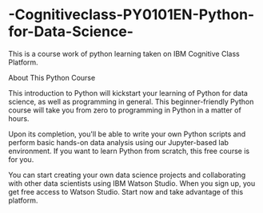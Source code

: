 # -Cognitiveclass-PY0101EN-Python-for-Data-Science-

This is a course work of python learning taken on IBM Cognitive Class Platform.

About This Python Course

This introduction to Python will kickstart your learning of Python for data science, as well as programming in general. This beginner-friendly Python course will take you from zero to programming in Python in a matter of hours.

Upon its completion, you'll be able to write your own Python scripts and perform basic hands-on data analysis using our Jupyter-based lab environment. If you want to learn Python from scratch, this free course is for you.

You can start creating your own data science projects and collaborating with other data scientists using IBM Watson Studio. When you sign up, you get free access to Watson Studio. Start now and take advantage of this platform.

